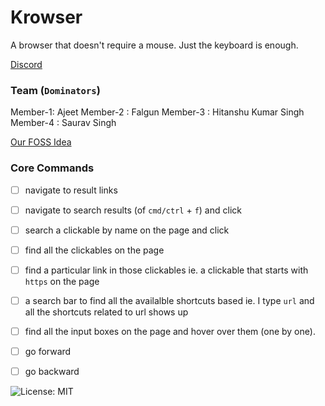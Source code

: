 # Krowser

A browser that doesn't require a mouse. Just the keyboard is enough.

[Discord](https://discord.com/channels/1240316163020292126/1342367363885957170)

### Team (`Dominators`)

Member-1: Ajeet
Member-2 : Falgun
Member-3 : Hitanshu Kumar Singh
Member-4 : Saurav Singh

[Our FOSS Idea](https://fossunited.org/hack/fosshack25/p/gu6i7f7503)


### Core Commands

- [ ] navigate to result links
- [ ] navigate to search results (of `cmd/ctrl` + `f`) and click
- [ ] search a clickable by name on the page and click
- [ ] find all the clickables on the page
- [ ] find a particular link in those clickables ie. a clickable that starts with `https` on the page
- [ ] a search bar to find all the availalble shortcuts based ie. I type `url` and all the shortcuts related to url shows up
- [ ] find all the input boxes on the page and hover over them (one by one).
- [ ] go forward
- [ ] go backward


![License: MIT](https://img.shields.io/badge/License-MIT-yellow.svg)
